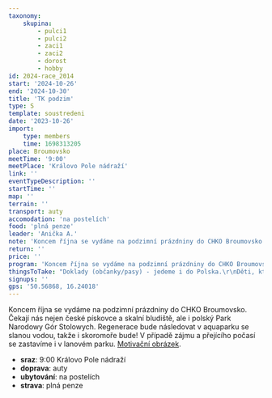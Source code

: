 ```yaml
---
taxonomy:
    skupina:
        - pulci1
        - pulci2
        - zaci1
        - zaci2
        - dorost
        - hobby
id: 2024-race_2014
start: '2024-10-26'
end: '2024-10-30'
title: 'TK podzim'
type: S
template: soustredeni
date: '2023-10-26'
import:
    type: members
    time: 1698313205
place: Broumovsko
meetTime: '9:00'
meetPlace: 'Královo Pole nádraží'
link: ''
eventTypeDescription: ''
startTime: ''
map: ''
terrain: ''
transport: auty
accomodation: 'na postelích'
food: 'plná penze'
leader: 'Anička A.'
note: 'Koncem října se vydáme na podzimní prázdniny do CHKO Broumovsko. Čekají nás nejen české pískovce a skalní bludiště, ale i polský Park Narodowy Gór Stolowych. Regenerace bude následovat v aquaparku se slanou vodou, takže i skoromoře bude! V případě zájmu a přejícího počasí se zastavíme i v lanovém parku. [Motivační obrázek](https://eu.zonerama.com/SKBrnoZabovresky/Photo/12086528/485730050).'
return: ''
price: ''
program: 'Koncem října se vydáme na podzimní prázdniny do CHKO Broumovsko. Čekají nás nejen české pískovce a skalní bludiště, ale i polský Park Narodowy Gór Stolowych. Regenerace bude následovat v aquaparku se slanou vodou, takže i skoromoře bude! V případě zájmu se zastavíme i v lanovém parku.'
thingsToTake: "Doklady (občanky/pasy) - jedeme i do Polska.\r\nDěti, které ještě jezdí v autosedačkách - doneste si na sraz svůj podsedák.\r\nPlavky - půjdeme i do aquaparku"
signups: ''
gps: '50.56868, 16.24018'
---
```


Koncem října se vydáme na podzimní prázdniny do CHKO Broumovsko. Čekají nás nejen české pískovce a skalní bludiště, ale i polský Park Narodowy Gór Stolowych. Regenerace bude následovat v aquaparku se slanou vodou, takže i skoromoře bude! V případě zájmu a přejícího počasí se zastavíme i v lanovém parku. [Motivační obrázek](https://eu.zonerama.com/SKBrnoZabovresky/Photo/12086528/485730050).
* **sraz**: 9:00 Královo Pole nádraží
* **doprava**: auty
* **ubytování**: na postelích
* **strava**: plná penze
